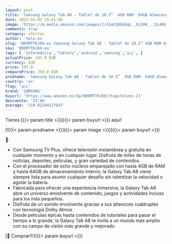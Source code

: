 ```yaml
---
layout: post
title: 'Samsung Galaxy Tab A8 - Tablet de 10.5”  4GB RAM  64GB Almacenamiento  Wifi  Android 12  Plata - Versión española'
date: 2023-01-02 19:51:09
image: 'https://m.media-amazon.com/images/I/41mCU90ibqL._SL500_._SL400_.jpg'
comments: true
category: ofertas
author: 'tole.es'
slug: 'B09MTTKJ69-es Samsung Galaxy Tab A8 - Tablet de 10.5” 4GB RAM 64GB...'
sku: 'B09MTTKJ69-es'
tags: [ 'Informática','Tablets','android','samsung','🇪🇸', ]
actualPrice: 197.0 EUR
currency: EUR
price: 197.0
comparePrice: 259.0 EUR
prodname: 'Samsung Galaxy Tab A8 - Tablet de 10.5”  4GB RAM  64GB Almacenamiento  Wifi  Android 12  Plata - Versión española'
country: 'es'
flag: '🇪🇸'
brand: 'SAMSUNG'
buyurl: 'https://www.amazon.es/dp/B09MTTKJ69/?tag=tolees-21'
descuento: '23.94'
average: '219.82294117647'
---
```


Tienes [{{< param title >}}]({{< param buyurl >}}) aqui!

[![{{< param prodname >}}]({{< param image >}})]({{< param buyurl >}})

🔎:

- Con Samsung TV Plus, ofrece televisión instantánea y gratuita en cualquier momento y en cualquier lugar. Disfruta de miles de horas de noticias, deportes, películas, y gran variedad de contenidos.
- Con el procesador de ocho núcleos emparejado con hasta 4GB de RAM y hasta 64GB de almacenamiento interno, la Galaxy Tab A8 viene siempre lista para asumir cualquier desafío sin ralentizar la velocidad o agotar la batería.
- Fabricada para ofrecer una experiencia inmersiva, la Galaxy Tab A8 abre un universo envolvente de contenido, juegos y actividades incluso para los más pequeños.
- Disfruta de un sonido envolvente gracias a sus altavoces cuádruples con tecnología Dolby Atmos
- Desde películas épicas hasta contenidos de tutoriales para pasar el tiempo a lo grande, la Galaxy Tab A8 te invita a un mundo más amplio con su campo de visión más grande y mejorado.

[🛒 Comprar!!!]({{< param buyurl >}})
